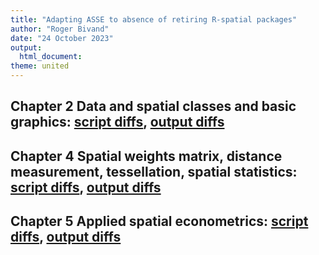 ```yaml
---
title: "Adapting ASSE to absence of retiring R-spatial packages"
author: "Roger Bivand"
date: "24 October 2023"
output: 
  html_document:
theme: united
---
```


## Chapter 2 Data and spatial classes and basic graphics: [script diffs](https://rsbivand.github.io/kk_spatial_book/ch2_script_diff.html), [output diffs](https://rsbivand.github.io/kk_spatial_book/ch2_script_output_diff.html)

## Chapter 4 Spatial weights matrix, distance measurement, tessellation, spatial statistics: [script diffs](https://rsbivand.github.io/kk_spatial_book/ch4_script_diff.html), [output diffs](https://rsbivand.github.io/kk_spatial_book/ch4_script_output_diff.html)

## Chapter 5 Applied spatial econometrics: [script diffs](https://rsbivand.github.io/kk_spatial_book/ch5_script_diff.html), [output diffs](https://rsbivand.github.io/kk_spatial_book/ch5_script_output_diff.html)
